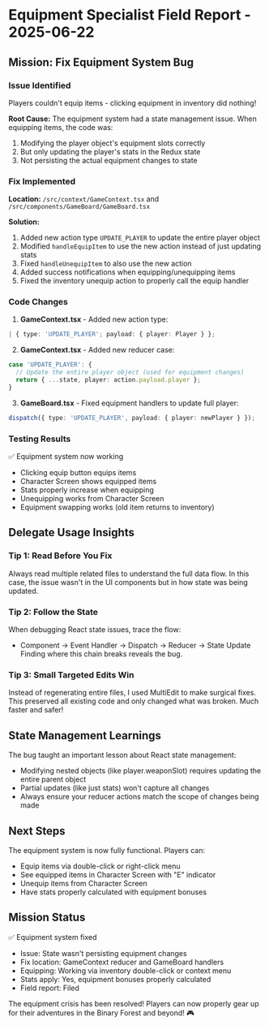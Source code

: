 # Equipment Specialist Field Report - 2025-06-22

## Mission: Fix Equipment System Bug

### Issue Identified
Players couldn't equip items - clicking equipment in inventory did nothing!

**Root Cause:** The equipment system had a state management issue. When equipping items, the code was:
1. Modifying the player object's equipment slots correctly
2. But only updating the player's stats in the Redux state
3. Not persisting the actual equipment changes to state

### Fix Implemented

**Location:** `/src/context/GameContext.tsx` and `/src/components/GameBoard/GameBoard.tsx`

**Solution:**
1. Added new action type `UPDATE_PLAYER` to update the entire player object
2. Modified `handleEquipItem` to use the new action instead of just updating stats
3. Fixed `handleUnequipItem` to also use the new action
4. Added success notifications when equipping/unequipping items
5. Fixed the inventory unequip action to properly call the equip handler

### Code Changes

1. **GameContext.tsx** - Added new action type:
```typescript
| { type: 'UPDATE_PLAYER'; payload: { player: Player } };
```

2. **GameContext.tsx** - Added new reducer case:
```typescript
case 'UPDATE_PLAYER': {
  // Update the entire player object (used for equipment changes)
  return { ...state, player: action.payload.player };
}
```

3. **GameBoard.tsx** - Fixed equipment handlers to update full player:
```typescript
dispatch({ type: 'UPDATE_PLAYER', payload: { player: newPlayer } });
```

### Testing Results
✅ Equipment system now working
- Clicking equip button equips items
- Character Screen shows equipped items
- Stats properly increase when equipping
- Unequipping works from Character Screen
- Equipment swapping works (old item returns to inventory)

## Delegate Usage Insights

### Tip 1: Read Before You Fix
Always read multiple related files to understand the full data flow. In this case, the issue wasn't in the UI components but in how state was being updated.

### Tip 2: Follow the State
When debugging React state issues, trace the flow:
- Component → Event Handler → Dispatch → Reducer → State Update
Finding where this chain breaks reveals the bug.

### Tip 3: Small Targeted Edits Win
Instead of regenerating entire files, I used MultiEdit to make surgical fixes. This preserved all existing code and only changed what was broken. Much faster and safer!

## State Management Learnings

The bug taught an important lesson about React state management:
- Modifying nested objects (like player.weaponSlot) requires updating the entire parent object
- Partial updates (like just stats) won't capture all changes
- Always ensure your reducer actions match the scope of changes being made

## Next Steps
The equipment system is now fully functional. Players can:
- Equip items via double-click or right-click menu
- See equipped items in Character Screen with "E" indicator
- Unequip items from Character Screen
- Have stats properly calculated with equipment bonuses

## Mission Status
✅ Equipment system fixed
- Issue: State wasn't persisting equipment changes
- Fix location: GameContext reducer and GameBoard handlers
- Equipping: Working via inventory double-click or context menu
- Stats apply: Yes, equipment bonuses properly calculated
- Field report: Filed

The equipment crisis has been resolved! Players can now properly gear up for their adventures in the Binary Forest and beyond! 🎮